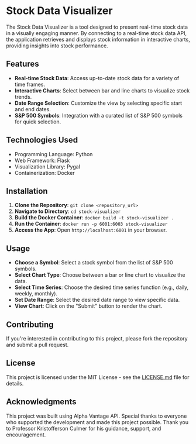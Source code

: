 # Stock Data Visualizer

The Stock Data Visualizer is a tool designed to present real-time stock data in a visually engaging manner. By connecting to a real-time stock data API, the application retrieves and displays stock information in interactive charts, providing insights into stock performance.

## Features

- **Real-time Stock Data**: Access up-to-date stock data for a variety of time frames.
- **Interactive Charts**: Select between bar and line charts to visualize stock trends.
- **Date Range Selection**: Customize the view by selecting specific start and end dates.
- **S&P 500 Symbols**: Integration with a curated list of S&P 500 symbols for quick selection.

## Technologies Used

- Programming Language: Python
- Web Framework: Flask
- Visualization Library: Pygal
- Containerization: Docker

## Installation

1. **Clone the Repository**: `git clone <repository_url>`
2. **Navigate to Directory**: `cd stock-visualizer`
3. **Build the Docker Container**: `docker build -t stock-visualizer .`
4. **Run the Container**: `docker run -p 6001:6003 stock-visualizer`
5. **Access the App**: Open `http://localhost:6001` in your browser.

## Usage

- **Choose a Symbol**: Select a stock symbol from the list of S&P 500 symbols.
- **Select Chart Type**: Choose between a bar or line chart to visualize the data.
- **Select Time Series**: Choose the desired time series function (e.g., daily, weekly, monthly).
- **Set Date Range**: Select the desired date range to view specific data.
- **View Chart**: Click on the "Submit" button to render the chart.

## Contributing

If you're interested in contributing to this project, please fork the repository and submit a pull request.

## License

This project is licensed under the MIT License - see the [LICENSE.md](LICENSE.md) file for details.

## Acknowledgments

This project was built using Alpha Vantage API. Special thanks to everyone who supported the development and made this project possible. Thank you to Professor Kristofferson Culmer for his guidance, support, and encouragement.
